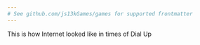 ```yaml
---
# See github.com/js13kGames/games for supported frontmatter
---
```

This is how Internet looked like in times of Dial Up